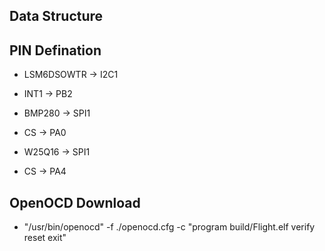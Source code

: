 ## Data Structure




## PIN Defination
* LSM6DSOWTR -> I2C1
 - INT1 -> PB2
* BMP280 -> SPI1
 - CS -> PA0
* W25Q16 -> SPI1
 - CS -> PA4


## OpenOCD Download
* "/usr/bin/openocd" -f ./openocd.cfg -c "program build/Flight.elf verify reset exit"
